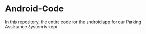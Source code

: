 # Android-Code
In this repository, the entire code for the android app for our Parking Assistance System is kept.
